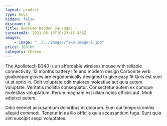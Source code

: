 ```yaml
---
layout: product
type: boys
hidden: false
discount: 0
title: Awesome Wooden Sausages
careatedAt: 2021-05-10T19:23:45.438Z
images:
    - image: "../../images/fake-image-1.jpg"
price: 760.00
category: Cheese
---
```

The Apollotech B340 is an affordable wireless mouse with reliable connectivity, 12 months battery life and modern design
Carbonite web goalkeeper gloves are ergonomically designed to give easy fit
Quis est sunt ut at optio in. Odit voluptate odit maiores molestiae aut quia autem voluptate. Veritatis mollitia consequatur. Consectetur autem ex cumque molestias voluptatum. Rerum magnam est ullam nobis officiis aut. Modi adipisci autem.
 Odio eveniet accusantium doloribus et dolorum. Eum qui tempora omnis aliquid commodi. Tenetur in ea illo officiis quia accusantium fuga. Sunt quia sint suscipit sequi voluptates.
